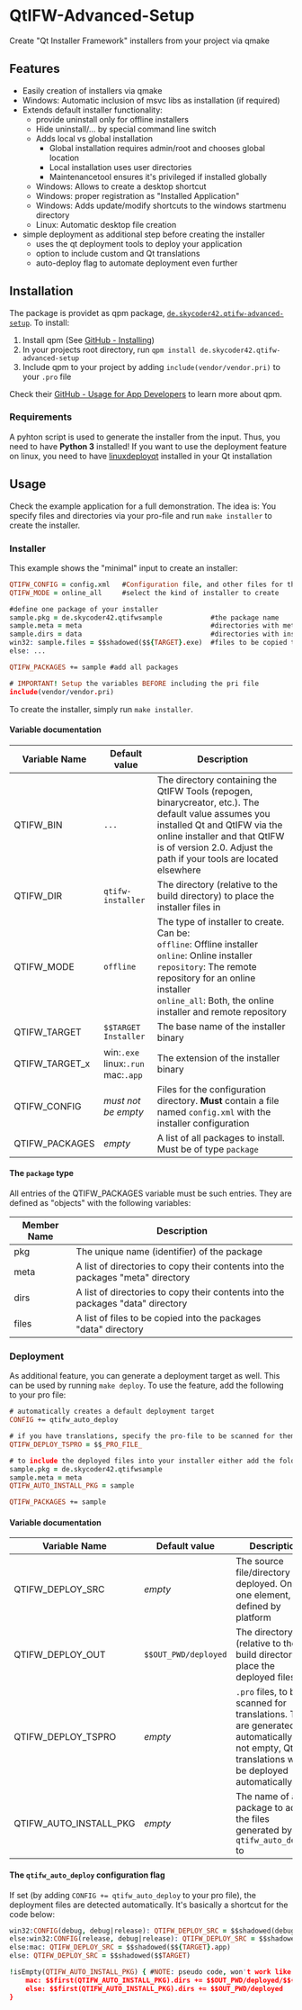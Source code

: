 # QtIFW-Advanced-Setup
Create "Qt Installer Framework" installers from your project via qmake

## Features
- Easily creation of installers via qmake
- Windows: Automatic inclusion of msvc libs as installation (if required)
- Extends default installer functionality:
	- provide uninstall only for offline installers
	- Hide uninstall/... by special command line switch
	- Adds local vs global installation
		- Global installation requires admin/root and chooses global location
		- Local installation uses user directories
		- Maintenancetool ensures it's privileged if installed globally
	- Windows: Allows to create a desktop shortcut
	- Windows: proper registration as "Installed Application"
	- Windows: Adds update/modify shortcuts to the windows startmenu directory
	- Linux: Automatic desktop file creation
- simple deployment as additional step before creating the installer
	- uses the qt deployment tools to deploy your application
	- option to include custom and Qt translations
	- auto-deploy flag to automate deployment even further

## Installation
The package is providet as qpm package, [`de.skycoder42.qtifw-advanced-setup`](https://www.qpm.io/packages/de.skycoder42.qtifw-advanced-setup/index.html). To install:

1. Install qpm (See [GitHub - Installing](https://github.com/Cutehacks/qpm/blob/master/README.md#installing))
2. In your projects root directory, run `qpm install de.skycoder42.qtifw-advanced-setup`
3. Include qpm to your project by adding `include(vendor/vendor.pri)` to your `.pro` file

Check their [GitHub - Usage for App Developers](https://github.com/Cutehacks/qpm/blob/master/README.md#usage-for-app-developers) to learn more about qpm.

### Requirements
A pyhton script is used to generate the installer from the input. Thus, you need to have **Python 3** installed! If you want to use the deployment feature on linux, you need to have [linuxdeployqt](https://github.com/probonopd/linuxdeployqt) installed in your Qt installation

## Usage
Check the example application for a full demonstration. The idea is: You specify files and directories via your pro-file and run `make installer` to create the installer.

### Installer
This example shows the "minimal" input to create an installer:
```.pro
QTIFW_CONFIG = config.xml	#Configuration file, and other files for the config dir
QTIFW_MODE = online_all		#select the kind of installer to create

#define one package of your installer
sample.pkg = de.skycoder42.qtifwsample            #the package name
sample.meta = meta                                #directories with metadata (i.e. the "meta" directory of the package)
sample.dirs = data                                #directories with installation data (i.e. the "data" directory of the package)
win32: sample.files = $$shadowed($${TARGET}.exe)  #files to be copied to the data directory
else: ...

QTIFW_PACKAGES += sample #add all packages

# IMPORTANT! Setup the variables BEFORE including the pri file
include(vendor/vendor.pri)
```

To create the installer, simply run `make installer`.

#### Variable documentation
 Variable Name	| Default value								| Description
----------------|-------------------------------------------|-------------
 QTIFW_BIN		| `...`										| The directory containing the QtIFW Tools (repogen, binarycreator, etc.). The default value assumes you installed Qt and QtIFW via the online installer and that QtIFW is of version 2.0. Adjust the path if your tools are located elsewhere
 QTIFW_DIR		| `qtifw-installer`							| The directory (relative to the build directory) to place the installer files in
 QTIFW_MODE		| `offline`									| The type of installer to create. Can be:<br>`offline`: Offline installer<br>`online`: Online installer<br>`repository`: The remote repository for an online installer<br>`online_all`: Both, the online installer and remote repository
 QTIFW_TARGET	| `$$TARGET Installer`						| The base name of the installer binary
 QTIFW_TARGET_x	| win:`.exe`<br>linux:`.run`<br>mac:`.app`	| The extension of the installer binary
 QTIFW_CONFIG	| _must not be empty_						| Files for the configuration directory. **Must** contain a file named `config.xml` with the installer configuration
 QTIFW_PACKAGES	| _empty_									| A list of all packages to install. Must be of type `package`

 #### The `package` type
 All entries of the QTIFW_PACKAGES variable must be such entries. They are defined as "objects" with the following variables:

 Member Name	| Description
----------------|-------------
 pkg			| The unique name (identifier) of the package
 meta			| A list of directories to copy their contents into the packages "meta" directory
 dirs			| A list of directories to copy their contents into the packages "data" directory
 files			| A list of files to be copied into the packages "data" directory

### Deployment
As additional feature, you can generate a deployment target as well. This can be used by running `make deploy`. To use the feature, add the following to your pro file:
```pro
# automatically creates a default deployment target
CONFIG += qtifw_auto_deploy

# if you have translations, specify the pro-file to be scanned for them
QTIFW_DEPLOY_TSPRO = $$_PRO_FILE_

# to include the deployed files into your installer either add the folder to <package>.dirs or do it automatically
sample.pkg = de.skycoder42.qtifwsample
sample.meta = meta
QTIFW_AUTO_INSTALL_PKG = sample

QTIFW_PACKAGES += sample
```

#### Variable documentation
 Variable Name			| Default value			| Description
------------------------|-----------------------|-------------
 QTIFW_DEPLOY_SRC		| _empty_				| The source file/directory to be deployed. Only one element, type defined by platform
 QTIFW_DEPLOY_OUT		| `$$OUT_PWD/deployed`	| The directory (relative to the build directory) to place the deployed files in
 QTIFW_DEPLOY_TSPRO		| _empty_				| `.pro` files, to be scanned for translations. They are generated automatically. If not empty, Qt-translations will be deployed automatically, too
 QTIFW_AUTO_INSTALL_PKG	| _empty_				| The name of a package to add the files generated by `qtifw_auto_deploy` to

#### The `qtifw_auto_deploy` configuration flag
If set (by adding `CONFIG += qtifw_auto_deploy` to your pro file), the deployment files are detected automatically. It's basically a shortcut for the code below:

```pro
win32:CONFIG(debug, debug|release): QTIFW_DEPLOY_SRC = $$shadowed(debug/$${TARGET}.exe)
else:win32:CONFIG(release, debug|release): QTIFW_DEPLOY_SRC = $$shadowed(release/$${TARGET}.exe)
else:mac: QTIFW_DEPLOY_SRC = $$shadowed($${TARGET}.app)
else: QTIFW_DEPLOY_SRC = $$shadowed($$TARGET)

!isEmpty(QTIFW_AUTO_INSTALL_PKG) { #NOTE: pseudo code, won't work like that
	mac: $$first(QTIFW_AUTO_INSTALL_PKG).dirs += $$OUT_PWD/deployed/$${TARGET}.app
	else: $$first(QTIFW_AUTO_INSTALL_PKG).dirs += $$OUT_PWD/deployed
}
```

